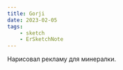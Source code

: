 ```yaml
---
title: Gorji
date: 2023-02-05
tags:
    - sketch
    - ErSketchNote
---
```


Нарисовал рекламу для минералки.
